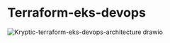 # Terraform-eks-devops
![Kryptic-terraform-eks-devops-architecture drawio](https://github.com/user-attachments/assets/82af8fdf-6b75-4c17-bef4-9f2a1c5810d8)
